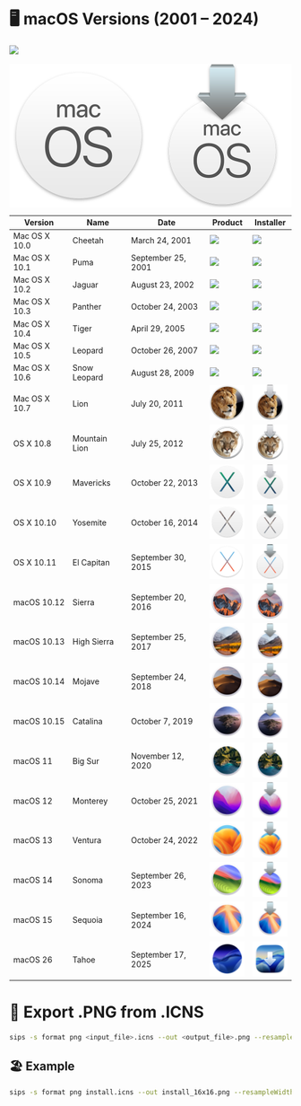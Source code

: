 # 🖥️ macOS Versions (2001 – 2024)

[![](https://img.shields.io/badge/MIT-License-EB186E.svg)](https://opensource.org/licenses/MIT)

<div style="display: flex; flex-wrap: nowrap; overflow-x: auto; justify-content: center;">
<img src="./default/product.png" width="256">
<img src="./default/install.png" width="256">
</div>

| Version       | Name          | Date               | Product                                                                              | Installer                                                                            |
| ------------- | ------------- | ------------------ | ------------------------------------------------------------------------------------ | ------------------------------------------------------------------------------------ |
| Mac OS X 10.0 | Cheetah       | March 24, 2001     | [<img src="./versions/10.0/product.png" width="64">](./versions/10.0/product.icns)   | [<img src="./versions/10.0/install.png" width="64">](./versions/10.0/install.icns)   |
| Mac OS X 10.1 | Puma          | September 25, 2001 | [<img src="./versions/10.1/product.png" width="64">](./versions/10.1/product.icns)   | [<img src="./versions/10.1/install.png" width="64">](./versions/10.1/install.icns)   |
| Mac OS X 10.2 | Jaguar        | August 23, 2002    | [<img src="./versions/10.2/product.png" width="64">](./versions/10.2/product.icns)   | [<img src="./versions/10.2/install.png" width="64">](./versions/10.2/install.icns)   |
| Mac OS X 10.3 | Panther       | October 24, 2003   | [<img src="./versions/10.3/product.png" width="64">](./versions/10.3/product.icns)   | [<img src="./versions/10.3/install.png" width="64">](./versions/10.3/install.icns)   |
| Mac OS X 10.4 | Tiger         | April 29, 2005     | [<img src="./versions/10.4/product.png" width="64">](./versions/10.4/product.icns)   | [<img src="./versions/10.4/install.png" width="64">](./versions/10.4/install.icns)   |
| Mac OS X 10.5 | Leopard       | October 26, 2007   | [<img src="./versions/10.5/product.png" width="64">](./versions/10.5/product.icns)   | [<img src="./versions/10.5/install.png" width="64">](./versions/10.5/install.icns)   |
| Mac OS X 10.6 | Snow Leopard  | August 28, 2009    | [<img src="./versions/10.6/product.png" width="64">](./versions/10.6/product.icns)   | [<img src="./versions/10.6/install.png" width="64">](./versions/10.6/install.icns)   |
| Mac OS X 10.7 | Lion          | July 20, 2011      | [<img src="./versions/10.7/product.png" width="64">](./versions/10.7/product.icns)   | [<img src="./versions/10.7/install.png" width="64">](./versions/10.7/install.icns)   |
| OS X 10.8     | Mountain Lion | July 25, 2012      | [<img src="./versions/10.8/product.png" width="64">](./versions/10.8/product.icns)   | [<img src="./versions/10.8/install.png" width="64">](./versions/10.8/install.icns)   |
| OS X 10.9     | Mavericks     | October 22, 2013   | [<img src="./versions/10.9/product.png" width="64">](./versions/10.9/product.icns)   | [<img src="./versions/10.9/install.png" width="64">](./versions/10.9/install.icns)   |
| OS X 10.10    | Yosemite      | October 16, 2014   | [<img src="./versions/10.10/product.png" width="64">](./versions/10.10/product.icns) | [<img src="./versions/10.10/install.png" width="64">](./versions/10.10/install.icns) |
| OS X 10.11    | El Capitan    | September 30, 2015 | [<img src="./versions/10.11/product.png" width="64">](./versions/10.11/product.icns) | [<img src="./versions/10.11/install.png" width="64">](./versions/10.11/install.icns) |
| macOS 10.12   | Sierra        | September 20, 2016 | [<img src="./versions/10.12/product.png" width="64">](./versions/10.12/product.icns) | [<img src="./versions/10.12/install.png" width="64">](./versions/10.12/install.icns) |
| macOS 10.13   | High Sierra   | September 25, 2017 | [<img src="./versions/10.13/product.png" width="64">](./versions/10.13/product.icns) | [<img src="./versions/10.13/install.png" width="64">](./versions/10.13/install.icns) |
| macOS 10.14   | Mojave        | September 24, 2018 | [<img src="./versions/10.14/product.png" width="64">](./versions/10.14/product.icns) | [<img src="./versions/10.14/install.png" width="64">](./versions/10.14/install.icns) |
| macOS 10.15   | Catalina      | October 7, 2019    | [<img src="./versions/10.15/product.png" width="64">](./versions/10.15/product.icns) | [<img src="./versions/10.15/install.png" width="64">](./versions/10.15/install.icns) |
| macOS 11      | Big Sur       | November 12, 2020  | [<img src="./versions/11.0/product.png" width="64">](./versions/11.0/product.icns)   | [<img src="./versions/11.0/install.png" width="64">](./versions/11.0/install.icns)   |
| macOS 12      | Monterey      | October 25, 2021   | [<img src="./versions/12.0/product.png" width="64">](./versions/12.0/product.icns)   | [<img src="./versions/12.0/install.png" width="64">](./versions/12.0/install.icns)   |
| macOS 13      | Ventura       | October 24, 2022   | [<img src="./versions/13.0/product.png" width="64">](./versions/13.0/product.icns)   | [<img src="./versions/13.0/install.png" width="64">](./versions/13.0/install.icns)   |
| macOS 14      | Sonoma        | September 26, 2023 | [<img src="./versions/14.0/product.png" width="64">](./versions/14.0/product.icns)   | [<img src="./versions/14.0/install.png" width="64">](./versions/14.0/install.icns)   |
| macOS 15      | Sequoia       | September 16, 2024 | [<img src="./versions/15.0/product.png" width="64">](./versions/15.0/product.icns)   | [<img src="./versions/15.0/install.png" width="64">](./versions/15.0/install.icns)   |
| macOS 26      | Tahoe         | September 17, 2025 | [<img src="./versions/26.0/product.png" width="64">](./versions/26.0/product.icns)   | [<img src="./versions/26.0/install.png" width="64">](./versions/26.0/install.icns)   |

# 🚀 Export .PNG from .ICNS

```bash
sips -s format png <input_file>.icns --out <output_file>.png --resampleWidth <width>
```

## 🏖️ Example

```bash
sips -s format png install.icns --out install_16x16.png --resampleWidth 16
```
